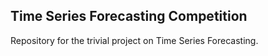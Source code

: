 ## Time Series Forecasting Competition

Repository for the trivial project on Time Series Forecasting.

